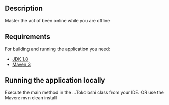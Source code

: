 ## Description
Master the act of been online while you are offline 

## Requirements
  
  For building and running the application you need:
  
  - [JDK 1.8](http://www.oracle.com/technetwork/java/javase/downloads/jdk8-downloads-2133151.html)
  - [Maven 3](https://maven.apache.org)
  
## Running the application locally

Execute the main method in the ...Tokoloshi class from your IDE.
 OR
use the Maven:
mvn clean install








